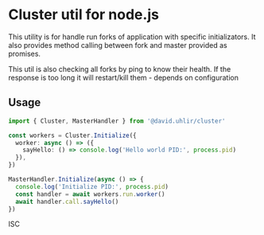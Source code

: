 # Cluster util for node.js

This utility is for handle run forks of application with specific initializators.
It also provides method calling between fork and master provided as promises.

This util is also checking all forks by ping to know their health. If the response is too long
it will restart/kill them - depends on configuration

## Usage

```ts
import { Cluster, MasterHandler } from '@david.uhlir/cluster'

const workers = Cluster.Initialize({
  worker: async () => ({
    sayHello: () => console.log('Hello world PID:', process.pid)
  }),
})

MasterHandler.Initialize(async () => {
  console.log('Initialize PID:', process.pid)
  const handler = await workers.run.worker()
  await handler.call.sayHello()
})

```

ISC